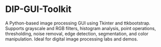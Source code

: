 # DIP-GUI-Toolkit
A Python-based image processing GUI using Tkinter and ttkbootstrap. Supports grayscale and RGB filters, histogram analysis, point operations, thresholding, noise removal, edge detection, segmentation, and color manipulation. Ideal for digital image processing labs and demos.
